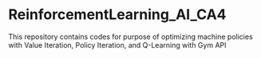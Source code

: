 # ReinforcementLearning_AI_CA4
This repository contains codes for purpose of optimizing machine policies with Value Iteration, Policy Iteration, and Q-Learning with Gym API
